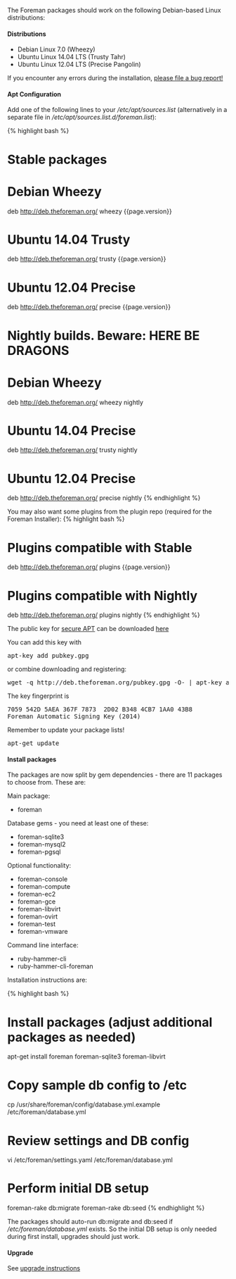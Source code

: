 
The Foreman packages should work on the following Debian-based Linux distributions:

#### Distributions

* Debian Linux 7.0 (Wheezy)
* Ubuntu Linux 14.04 LTS (Trusty Tahr)
* Ubuntu Linux 12.04 LTS (Precise Pangolin)

If you encounter any errors during the installation, [please file a bug report!](http://theforeman.org/projects/foreman/issues/new)

#### Apt Configuration

Add one of the following lines to your */etc/apt/sources.list* (alternatively in a separate file in */etc/apt/sources.list.d/foreman.list*):

{% highlight bash %}
# Stable packages

# Debian Wheezy
deb http://deb.theforeman.org/ wheezy {{page.version}}
# Ubuntu 14.04 Trusty
deb http://deb.theforeman.org/ trusty {{page.version}}
# Ubuntu 12.04 Precise
deb http://deb.theforeman.org/ precise {{page.version}}

# Nightly builds. Beware: HERE BE DRAGONS

# Debian Wheezy
deb http://deb.theforeman.org/ wheezy nightly
# Ubuntu 14.04 Precise
deb http://deb.theforeman.org/ trusty nightly
# Ubuntu 12.04 Precise
deb http://deb.theforeman.org/ precise nightly
{% endhighlight %}

You may also want some plugins from the plugin repo (required for the Foreman Installer):
{% highlight bash %}
# Plugins compatible with Stable
deb http://deb.theforeman.org/ plugins {{page.version}}
# Plugins compatible with Nightly
deb http://deb.theforeman.org/ plugins nightly
{% endhighlight %}

The public key for [secure APT](http://wiki.debian.org/SecureApt) can be downloaded [here](http://deb.theforeman.org/pubkey.gpg)

You can add this key with
<pre>apt-key add pubkey.gpg</pre>

or combine downloading and registering:
<pre>wget -q http://deb.theforeman.org/pubkey.gpg -O- | apt-key add -</pre>

The key fingerprint is
<pre>
7059 542D 5AEA 367F 7873  2D02 B348 4CB7 1AA0 43B8
Foreman Automatic Signing Key (2014) <packages@theforeman.org>
</pre>

Remember to update your package lists!

<pre>apt-get update</pre>

#### Install packages

The packages are now split by gem dependencies - there are 11 packages to choose from. These are:

Main package:

* foreman

Database gems - you need at least one of these:

* foreman-sqlite3
* foreman-mysql2
* foreman-pgsql

Optional functionality:

* foreman-console
* foreman-compute
* foreman-ec2
* foreman-gce
* foreman-libvirt
* foreman-ovirt
* foreman-test
* foreman-vmware

Command line interface:

* ruby-hammer-cli
* ruby-hammer-cli-foreman

Installation instructions are:

{% highlight bash %}
# Install packages  (adjust additional packages as needed)
apt-get install foreman foreman-sqlite3 foreman-libvirt

# Copy sample db config to /etc
cp /usr/share/foreman/config/database.yml.example /etc/foreman/database.yml

# Review settings and DB config
vi /etc/foreman/settings.yaml /etc/foreman/database.yml

# Perform initial DB setup
foreman-rake db:migrate
foreman-rake db:seed
{% endhighlight %}

The packages should auto-run db:migrate and db:seed if */etc/foreman/database.yml* exists. So the initial DB setup is only needed during first install, upgrades should just work.

#### Upgrade

See [upgrade instructions](manuals/{{page.version}}/index.html#3.6Upgrade)

